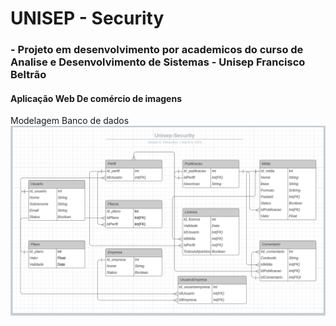 # UNISEP - Security #
### - Projeto em desenvolvimento por academicos do curso de Analise e Desenvolvimento de Sistemas - Unisep Francisco Beltrão  ###

#### Aplicação Web De comércio de imagens ####

Modelagem Banco de dados
![alt text](ModelBD.png)